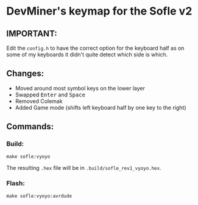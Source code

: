 # DevMiner's keymap for the Sofle v2

## IMPORTANT:

Edit the `config.h` to have the correct option for the keyboard half as on some of my keyboards it didn't quite detect which side is which.

## Changes:

-   Moved around most symbol keys on the lower layer
-   Swapped <kbd>Enter</kbd> and <kbd>Space</kbd>
-   Removed Colemak
-   Added Game mode (shifts left keyboard half by one key to the right)

## Commands:

### Build:

```shell
make sofle:vyoyo
```
The resulting `.hex` file will be in `.build/sofle_rev1_vyoyo.hex`.

### Flash:

```shell
make sofle:vyoyo:avrdude
```
